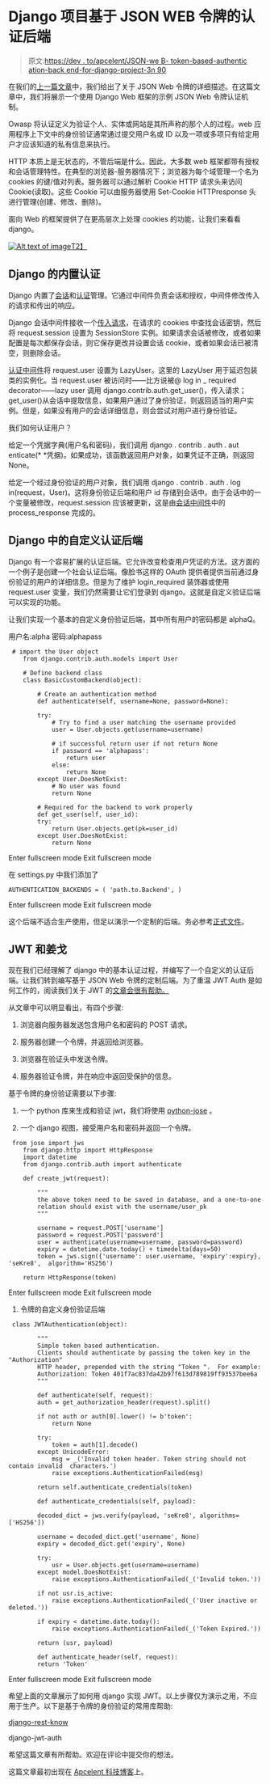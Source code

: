 # Django 项目基于 JSON WEB 令牌的认证后端

> 原文:[https://dev . to/apcelent/JSON-we B- token-based-authentic ation-back end-for-django-project-3n 90](https://dev.to/apcelent/json-web-token-based-authentication-backend-for-django-project-3n90)

在我们的[上一篇文章](https://blog.apcelent.com/json-web-token-tutorial-with-example-in-python.html)中，我们给出了关于 JSON Web 令牌的详细描述。在这篇文章中，我们将展示一个使用 Django Web 框架的示例 JSON Web 令牌认证机制。

Owasp 将认证定义为验证个人、实体或网站是其所声称的那个人的过程。web 应用程序上下文中的身份验证通常通过提交用户名或 ID 以及一项或多项只有给定用户才应该知道的私有信息来执行。

HTTP 本质上是无状态的，不管后端是什么。因此，大多数 web 框架都带有授权和会话管理特性。在典型的浏览器-服务器情况下；浏览器为每个域管理一个名为 cookies 的键/值对列表。服务器可以通过解析 Cookie HTTP 请求头来访问 Cookie(读取)。这些 Cookie 可以由服务器使用 Set-Cookie HTTPresponse 头进行管理(创建、修改、删除)。

面向 Web 的框架提供了在更高层次上处理 cookies 的功能，让我们来看看 django。

[![Alt text of image](../Images/796d8db69ac10baa69ca665150c01432.png)T2】](https://res.cloudinary.com/practicaldev/image/fetch/s--4495ZZM8--/c_limit%2Cf_auto%2Cfl_progressive%2Cq_auto%2Cw_880/https://blog.apcelent.com/images/apcelent-json-authentication-django.png)

## Django 的内置认证

Django 内置了[会话](https://docs.djangoproject.com/en/dev/topics/http/sessions/)和[认证](https://docs.djangoproject.com/en/dev/topics/auth/)管理。它通过中间件负责会话和授权，中间件修改传入的请求和传出的响应。

Django 会话中间件接收一个[传入请求](https://github.com/django/django/blob/master/django/contrib/sessions/middleware.py#L14)，在请求的 cookies 中查找会话密钥，然后将 request.session 设置为 SessionStore 实例。如果请求会话被修改，或者如果配置是每次都保存会话，则它保存更改并设置会话 cookie，或者如果会话已被清空，则删除会话。

[认证中间件](https://github.com/django/django/blob/master/django/contrib/auth/middleware.py)将 request.user 设置为 LazyUser。这里的 LazyUser 用于延迟包装类的实例化。当 request.user 被访问时——比方说被@ log in _ required decorator——lazy user 调用 django.contrib.auth.get_user()，传入请求；get_user()从会话中提取信息，如果用户通过了身份验证，则返回适当的用户实例。但是，如果没有用户的会话详细信息，则会尝试对用户进行身份验证。

我们如何认证用户？

给定一个凭据字典(用户名和密码)，我们调用 django . contrib . auth . aut enticate(* *凭据)。如果成功，该函数返回用户对象，如果凭证不正确，则返回 None。

给定一个经过身份验证的用户对象，我们调用 django . contrib . auth . log in(request，User)。这将身份验证后端和用户 id 存储到会话中。由于会话中的一个变量被修改，request.session 应该被更新，这是由[会话中间件](https://github.com/django/django/blob/53ccffdb8c8e47a4d4304df453d8c79a9be295ab/django/contrib/sessions/middleware.py#L18)中的 process_response 完成的。

## Django 中的自定义认证后端

Django 有一个容易扩展的认证后端。它允许改变检查用户凭证的方法。这方面的一个例子是创建一个社会认证后端。像脸书这样的 OAuth 提供者提供当前通过身份验证的用户的详细信息。但是为了维护 login_required 装饰器或使用 request.user 变量，我们仍然需要让它们登录到 django。这就是自定义验证后端可以实现的功能。

让我们实现一个基本的自定义身份验证后端，其中所有用户的密码都是 alphaQ。

用户名:alpha 密码:alphapass

```
 # import the User object
    from django.contrib.auth.models import User

    # Define backend class
    class BasicCustomBackend(object):

        # Create an authentication method
        def authenticate(self, username=None, password=None):

        try:
            # Try to find a user matching the username provided
            user = User.objects.get(username=username)

            # if successful return user if not return None
            if password == 'alphapass':
                return user
            else:
                return None
        except User.DoesNotExist:
            # No user was found
            return None

        # Required for the backend to work properly
        def get_user(self, user_id):
        try:
            return User.objects.get(pk=user_id)
        except User.DoesNotExist:
            return None 
```

Enter fullscreen mode Exit fullscreen mode

在 settings.py 中我们添加了

```
AUTHENTICATION_BACKENDS = ( 'path.to.Backend', ) 
```

Enter fullscreen mode Exit fullscreen mode

这个后端不适合生产使用，但足以演示一个定制的后端。务必参考[正式文件](https://docs.djangoproject.com/en/1.9/topics/auth/customizing/)。

## JWT 和姜戈

现在我们已经理解了 django 中的基本认证过程，并编写了一个自定义的认证后端。让我们转到编写基于 JSON Web 令牌的定制后端。为了重温 JWT Auth 是如何工作的，阅读我们关于 JWT 的[文章会很有帮助。](https://blog.apcelent.com/json-web-token-tutorial-with-example-in-python.html)

从文章中可以明显看出，有四个步骤:

1.  浏览器向服务器发送包含用户名和密码的 POST 请求。

2.  服务器创建一个令牌，并返回给浏览器。

3.  浏览器在验证头中发送令牌。

4.  服务器验证令牌，并在响应中返回受保护的信息。

基于令牌的身份验证需要以下步骤:

1.  一个 python 库来生成和验证 jwt，我们将使用 [python-jose](https://github.com/mpdavis/python-jose/) 。

2.  一个 django 视图，接受用户名和密码并返回一个令牌。

```
 from jose import jws
    from django.http import HttpResponse
    import datetime
    from django.contrib.auth import authenticate

    def create_jwt(request):

        """
        the above token need to be saved in database, and a one-to-one
        relation should exist with the username/user_pk
        """

        username = request.POST['username']
        password = request.POST['password']
        user = authenticate(username=username, password=password)
        expiry = datetime.date.today() + timedelta(days=50)
        token = jws.sign({'username': user.username, 'expiry':expiry}, 'seKre8',  algorithm='HS256')

    return HttpResponse(token) 
```

Enter fullscreen mode Exit fullscreen mode

1.  令牌的自定义身份验证后端

```
 class JWTAuthentication(object):

        """
        Simple token based authentication.
        Clients should authenticate by passing the token key in the "Authorization"
        HTTP header, prepended with the string "Token ".  For example:
        Authorization: Token 401f7ac837da42b97f613d789819ff93537bee6a
        """

        def authenticate(self, request):
        auth = get_authorization_header(request).split()

        if not auth or auth[0].lower() != b'token':
            return None

        try:
            token = auth[1].decode()
        except UnicodeError:
            msg = _('Invalid token header. Token string should not contain invalid  characters.')
            raise exceptions.AuthenticationFailed(msg)

        return self.authenticate_credentials(token)

        def authenticate_credentials(self, payload):

        decoded_dict = jws.verify(payload, 'seKre8', algorithms=['HS256'])

        username = decoded_dict.get('username', None)
        expiry = decoded_dict.get('expiry', None)

        try:
            usr = User.objects.get(username=username)
        except model.DoesNotExist:
            raise exceptions.AuthenticationFailed(_('Invalid token.'))

        if not usr.is_active:
            raise exceptions.AuthenticationFailed(_('User inactive or deleted.'))

        if expiry < datetime.date.today():
            raise exceptions.AuthenticationFailed(_('Token Expired.'))

        return (usr, payload)

        def authenticate_header(self, request):
        return 'Token' 
```

Enter fullscreen mode Exit fullscreen mode

希望上面的文章展示了如何用 django 实现 JWT。以上步骤仅为演示之用，不应用于生产。以下是基于令牌的身份验证的常用库帮助:

[django-rest-know](https://github.com/James1345/django-rest-knox/)

django-jwt-auth

希望这篇文章有所帮助。欢迎在评论中提交你的想法。

这篇文章最初出现在 [Apcelent 科技博客](https://blog.apcelent.com/django-json-web-token-authentication-backend.html)上。